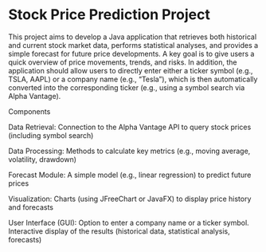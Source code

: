 # Stock Price Prediction Project

This project aims to develop a Java application that retrieves both historical and current stock market data, performs statistical analyses, and provides a simple forecast for future price developments. A key goal is to give users a quick overview of price movements, trends, and risks. In addition, the application should allow users to directly enter either a ticker symbol (e.g., TSLA, AAPL) or a company name (e.g., “Tesla”), which is then automatically converted into the corresponding ticker (e.g., using a symbol search via Alpha Vantage).

Components

Data Retrieval: 
Connection to the Alpha Vantage API to query stock prices (including symbol search)

Data Processing: 
Methods to calculate key metrics (e.g., moving average, volatility, drawdown)

Forecast Module: 
A simple model (e.g., linear regression) to predict future prices

Visualization: 
Charts (using JFreeChart or JavaFX) to display price history and forecasts

User Interface (GUI): 
Option to enter a company name or a ticker symbol. 
Interactive display of the results (historical data, statistical analysis, forecasts)

